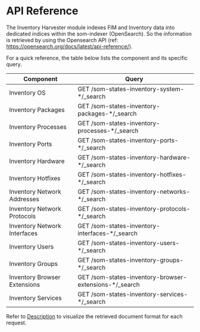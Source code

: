 # API Reference

The Inventory Harvester module indexes FIM and Inventory data into dedicated indices within the som-indexer (OpenSearch). So the information is retrieved by using the Opensearch API (ref: https://opensearch.org/docs/latest/api-reference/).

For a quick reference, the table below lists the component and its specific query.

| Component                    | Query                                                    |
|------------------------------|----------------------------------------------------------|
| Inventory OS                 | GET /som-states-inventory-system-*/_search             |
| Inventory Packages           | GET /som-states-inventory-packages-*/_search           |
| Inventory Processes          | GET /som-states-inventory-processes-*/_search          |
| Inventory Ports              | GET /som-states-inventory-ports-*/_search              |
| Inventory Hardware           | GET /som-states-inventory-hardware-*/_search           |
| Inventory Hotfixes           | GET /som-states-inventory-hotfixes-*/_search           |
| Inventory Network Addresses  | GET /som-states-inventory-networks-*/_search           |
| Inventory Network Protocols  | GET /som-states-inventory-protocols-*/_search          |
| Inventory Network Interfaces | GET /som-states-inventory-interfaces-*/_search         |
| Inventory Users              | GET /som-states-inventory-users-*/_search              |
| Inventory Groups             | GET /som-states-inventory-groups-*/_search             |
| Inventory Browser Extensions | GET /som-states-inventory-browser-extensions-*/_search |
| Inventory Services           | GET /som-states-inventory-services-*/_search           |

Refer to [Description](description.md) to visualize the retrieved document format for each request.
